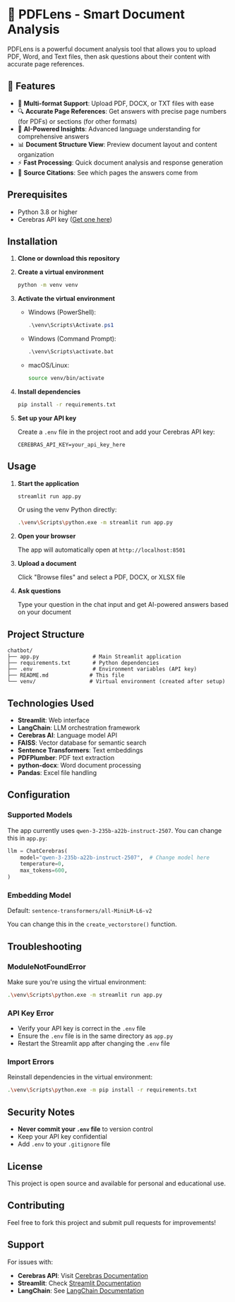 # 📘 PDFLens - Smart Document Analysis

PDFLens is a powerful document analysis tool that allows you to upload PDF, Word, and Text files, then ask questions about their content with accurate page references.

## 🌟 Features

- 📄 **Multi-format Support**: Upload PDF, DOCX, or TXT files with ease
- 🔍 **Accurate Page References**: Get answers with precise page numbers (for PDFs) or sections (for other formats)
- 🤖 **AI-Powered Insights**: Advanced language understanding for comprehensive answers
- 📊 **Document Structure View**: Preview document layout and content organization
- ⚡ **Fast Processing**: Quick document analysis and response generation
- 🎯 **Source Citations**: See which pages the answers come from

## Prerequisites

- Python 3.8 or higher
- Cerebras API key ([Get one here](https://cloud.cerebras.ai/))

## Installation

1. **Clone or download this repository**

2. **Create a virtual environment**
   ```bash
   python -m venv venv
   ```

3. **Activate the virtual environment**
   - Windows (PowerShell):
     ```powershell
     .\venv\Scripts\Activate.ps1
     ```
   - Windows (Command Prompt):
     ```cmd
     .\venv\Scripts\activate.bat
     ```
   - macOS/Linux:
     ```bash
     source venv/bin/activate
     ```

4. **Install dependencies**
   ```bash
   pip install -r requirements.txt
   ```

5. **Set up your API key**
   
   Create a `.env` file in the project root and add your Cerebras API key:
   ```
   CEREBRAS_API_KEY=your_api_key_here
   ```

## Usage

1. **Start the application**
   ```bash
   streamlit run app.py
   ```
   Or using the venv Python directly:
   ```bash
   .\venv\Scripts\python.exe -m streamlit run app.py
   ```

2. **Open your browser**
   
   The app will automatically open at `http://localhost:8501`

3. **Upload a document**
   
   Click "Browse files" and select a PDF, DOCX, or XLSX file

4. **Ask questions**
   
   Type your question in the chat input and get AI-powered answers based on your document

## Project Structure

```
chatbot/
├── app.py                 # Main Streamlit application
├── requirements.txt       # Python dependencies
├── .env                   # Environment variables (API key)
├── README.md             # This file
└── venv/                 # Virtual environment (created after setup)
```

## Technologies Used

- **Streamlit**: Web interface
- **LangChain**: LLM orchestration framework
- **Cerebras AI**: Language model API
- **FAISS**: Vector database for semantic search
- **Sentence Transformers**: Text embeddings
- **PDFPlumber**: PDF text extraction
- **python-docx**: Word document processing
- **Pandas**: Excel file handling

## Configuration

### Supported Models

The app currently uses `qwen-3-235b-a22b-instruct-2507`. You can change this in `app.py`:

```python
llm = ChatCerebras(
    model="qwen-3-235b-a22b-instruct-2507",  # Change model here
    temperature=0,
    max_tokens=600,
)
```

### Embedding Model

Default: `sentence-transformers/all-MiniLM-L6-v2`

You can change this in the `create_vectorstore()` function.

## Troubleshooting

### ModuleNotFoundError

Make sure you're using the virtual environment:
```bash
.\venv\Scripts\python.exe -m streamlit run app.py
```

### API Key Error

- Verify your API key is correct in the `.env` file
- Ensure the `.env` file is in the same directory as `app.py`
- Restart the Streamlit app after changing the `.env` file

### Import Errors

Reinstall dependencies in the virtual environment:
```bash
.\venv\Scripts\python.exe -m pip install -r requirements.txt
```

## Security Notes

- **Never commit your `.env` file** to version control
- Keep your API key confidential
- Add `.env` to your `.gitignore` file

## License

This project is open source and available for personal and educational use.

## Contributing

Feel free to fork this project and submit pull requests for improvements!

## Support

For issues with:
- **Cerebras API**: Visit [Cerebras Documentation](https://inference-docs.cerebras.ai/)
- **Streamlit**: Check [Streamlit Documentation](https://docs.streamlit.io/)
- **LangChain**: See [LangChain Documentation](https://python.langchain.com/)
